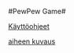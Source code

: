 #PewPew Game#

[Käyttöohjeet](dokumentointi/kayttoohjeet.md)

[aiheen kuvaus](dokumentointi/aiheenKuvausJaRakenne.md)
